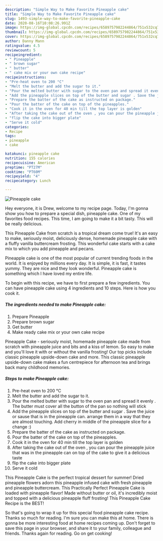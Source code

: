 ```yaml
---
description: "Simple Way to Make Favorite Pineapple cake"
title: "Simple Way to Make Favorite Pineapple cake"
slug: 1493-simple-way-to-make-favorite-pineapple-cake
date: 2020-08-16T10:08:26.991Z
image: https://img-global.cpcdn.com/recipes/6589757982244864/751x532cq70/pineapple-cake-recipe-main-photo.jpg
thumbnail: https://img-global.cpcdn.com/recipes/6589757982244864/751x532cq70/pineapple-cake-recipe-main-photo.jpg
cover: https://img-global.cpcdn.com/recipes/6589757982244864/751x532cq70/pineapple-cake-recipe-main-photo.jpg
author: Danny Mann
ratingvalue: 4.5
reviewcount: 5
recipeingredient:
- " Pineapple"
- " brown sugar"
- " butter"
- " cake mix or your own cake recipe"
recipeinstructions:
- "Pre-heat oven to 200 °C"
- "Melt the butter and add the sugar to it."
- "Pour the melted butter with sugar to the oven pan and spread it evenly . The butter must cover all the button of the pan so nothing will stick"
- "Add the pineapple slices on top of the butter and sugar . Save the juice or sause that is in the pineapple can. arrange them in a way that they are almost touching. Add cherry in middle of the pineapple slice for a change :)"
- "Prepare the batter of the cake as instructed on package."
- "Pour the batter of the cake on top of the pineapples."
- "Cook it in the oven for 40 min till the top layer is golden"
- "After taking the cake out of the oven , you can pour the pineapple juice that was in the pineapple can on top of the cake to give it a delicious taste"
- "flip the cake into bigger plate"
- "Serve it cold"
categories:
- Recipe
tags:
- pineapple
- cake

katakunci: pineapple cake 
nutrition: 155 calories
recipecuisine: American
preptime: "PT27M"
cooktime: "PT60M"
recipeyield: "4"
recipecategory: Lunch

---
```



![Pineapple cake](https://img-global.cpcdn.com/recipes/6589757982244864/751x532cq70/pineapple-cake-recipe-main-photo.jpg)

Hey everyone, it is Drew, welcome to my recipe page. Today, I'm gonna show you how to prepare a special dish, pineapple cake. One of my favorites food recipes. This time, I am going to make it a bit tasty. This will be really delicious.

This Pineapple Cake from scratch is a tropical dream come true! It&#39;s an easy to make, seriously moist, deliciously dense, homemade pineapple cake with a fluffy vanilla buttercream frosting. This wonderful cake starts with a cake mix to which you add pineapple and pecans.

Pineapple cake is one of the most popular of current trending foods in the world. It is enjoyed by millions every day. It is simple, it is fast, it tastes yummy. They are nice and they look wonderful. Pineapple cake is something which I have loved my entire life.


To begin with this recipe, we have to first prepare a few ingredients. You can have pineapple cake using 4 ingredients and 10 steps. Here is how you cook it.

<!--inarticleads1-->

##### The ingredients needed to make Pineapple cake:

1. Prepare  Pineapple
1. Prepare  brown sugar
1. Get  butter
1. Make ready  cake mix or your own cake recipe


Pineapple Cake - seriously moist, homemade pineapple cake made from scratch with pineapple juice and bits and a kiss of lemon. So easy to make and you&#39;ll love it with or without the vanilla frosting! Our top picks include classic pineapple upside-down cake and more. This classic pineapple upside-down cake makes a fun centrepiece for afternoon tea and brings back many childhood memories. 

<!--inarticleads2-->

##### Steps to make Pineapple cake:

1. Pre-heat oven to 200 °C
1. Melt the butter and add the sugar to it.
1. Pour the melted butter with sugar to the oven pan and spread it evenly . The butter must cover all the button of the pan so nothing will stick
1. Add the pineapple slices on top of the butter and sugar . Save the juice or sause that is in the pineapple can. arrange them in a way that they are almost touching. Add cherry in middle of the pineapple slice for a change :)
1. Prepare the batter of the cake as instructed on package.
1. Pour the batter of the cake on top of the pineapples.
1. Cook it in the oven for 40 min till the top layer is golden
1. After taking the cake out of the oven , you can pour the pineapple juice that was in the pineapple can on top of the cake to give it a delicious taste
1. flip the cake into bigger plate
1. Serve it cold


This Pineapple Cake is the perfect tropical dessert for summer! Dried pineapple flowers adorn this pineapple infused cake with fresh pineapple and pineapple buttercream. This Practically Perfect Pineapple Cake is loaded with pineapple flavor! Made without butter or oil, it&#39;s incredibly moist and topped with a delicious pineapple fluff frosting! This Pineapple Cake Recipe is the BEST! 

So that's going to wrap it up for this special food pineapple cake recipe. Thanks so much for reading. I'm sure you can make this at home. There is gonna be more interesting food at home recipes coming up. Don't forget to save this page in your browser, and share it to your family, colleague and friends. Thanks again for reading. Go on get cooking!
